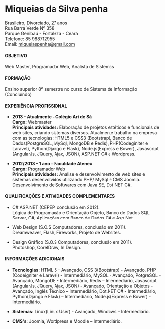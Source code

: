 # Miqueias da Silva penha

Brasileiro, Divorciado, 27 anos <br/>
Rua Barra Verde Nº 358 <br/>
Parque Genibaú - Fortaleza - Ceará <br/>
Telefone: 85 988712955 <br/>
Email: miqueiaspenha@gmail.com <br/>

#### OBJETIVO

Web Master, Programador Web, Analista de Sistemas

#### FORMAÇÃO

Ensino superior 8º semestre no curso de Sistema de Informação (Concluíndo)

#### EXPERIÊNCIA PROFISSIONAL

- **2013 - Atualmente - Colégio Ari de Sá** <br/>
**Cargo:** Webmaster <br/>
**Principais atividades:** Elaboração de projetos estéticos e funcionais de web sites, criando sistemas diversos. Atualmente trabalho na empresa com as tecnologias: HTML5 e CSS3 (Bootstrap), Banco de Dados(PostgreSQL, MySql, MongoDB e Redis), PHP(Codeginiter e Laravel), Python(Django e Flask), Node.js(Express e Bower), Javascript (AngularJs, JQuery, Ajax, JSON), ASP.NET C# e Wordpress.

- **2012/2013 – 1 ano – Faculdade Ateneu** <br/>
**Cargo:** Programador Web <br/>
**Principais atividades:** Analise e desenvolvimento de web sites e sistemas desenvolvidos utilizando PHP/ MySql e CMS Joomla. Desenvolvimento de Softwares com Java SE,  Dot NET C#.

#### QUALIFICAÇÕES E ATIVIDADES COMPLEMENTARES

- C# ASP.NET (CEPEP, conclusão em 2012). <br/>
Lógica de Programação e Orientação Objeto, Banco de Dados SQL Server, C#, Aplicações com Banco de Dados C# e Asp.Net.

- Web Design (S.O.S Computadores, conclusão em 2011). <br/>
Dreamweaver, Flash, Fireworks, Projeto de Websites.

- Design Gráfico (S.O.S Computadores, conclusão em 2011). <br/>
Photoshop, CorelDraw, In Design.

#### INFORMAÇÕES ADICIONAIS

- **Tecnologias**: HTML 5 - Avançado, CSS 3(Bootstrap) - Avançado, PHP (Codeigniter e Laravel) - Intermediário, MySQL - Avançado, PotgreSQL - Avançado, MongoDB - Intermediário, Redis – Intermediário, Javascript (AngularJs, JQuery, Ajax, JSON) - Avançado, Orientação a Objetos - Avançado, Inglês Técnico – Intermediário,  Dot.NET C# - Intermediário, Python(Django e Flask) – Intermediário, Node.js(Express e Bower) - Intermediário.

- **Sistemas**: Linux(Linux User) - Avançado, Windows – Intermediário.

- **CMS's**: Joomla, Wordpress e Moodle – Intermediário.
